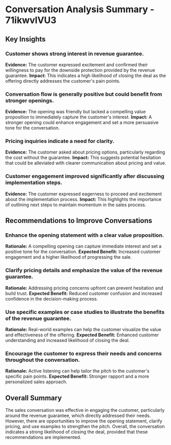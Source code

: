# Conversation Analysis Summary - 71ikwvlVU3

## Key Insights

### Customer shows strong interest in revenue guarantee.
**Evidence:** The customer expressed excitement and confirmed their willingness to pay for the downside protection provided by the revenue guarantee.
**Impact:** This indicates a high likelihood of closing the deal as the offering directly addresses the customer's pain points.

### Conversation flow is generally positive but could benefit from stronger openings.
**Evidence:** The opening was friendly but lacked a compelling value proposition to immediately capture the customer's interest.
**Impact:** A stronger opening could enhance engagement and set a more persuasive tone for the conversation.

### Pricing inquiries indicate a need for clarity.
**Evidence:** The customer asked about pricing options, particularly regarding the cost without the guarantee.
**Impact:** This suggests potential hesitation that could be alleviated with clearer communication about pricing and value.

### Customer engagement improved significantly after discussing implementation steps.
**Evidence:** The customer expressed eagerness to proceed and excitement about the implementation process.
**Impact:** This highlights the importance of outlining next steps to maintain momentum in the sales process.

## Recommendations to Improve Conversations

### Enhance the opening statement with a clear value proposition.
**Rationale:** A compelling opening can capture immediate interest and set a positive tone for the conversation.
**Expected Benefit:** Increased customer engagement and a higher likelihood of progressing the sale.

### Clarify pricing details and emphasize the value of the revenue guarantee.
**Rationale:** Addressing pricing concerns upfront can prevent hesitation and build trust.
**Expected Benefit:** Reduced customer confusion and increased confidence in the decision-making process.

### Use specific examples or case studies to illustrate the benefits of the revenue guarantee.
**Rationale:** Real-world examples can help the customer visualize the value and effectiveness of the offering.
**Expected Benefit:** Enhanced customer understanding and increased likelihood of closing the deal.

### Encourage the customer to express their needs and concerns throughout the conversation.
**Rationale:** Active listening can help tailor the pitch to the customer's specific pain points.
**Expected Benefit:** Stronger rapport and a more personalized sales approach.

## Overall Summary

The sales conversation was effective in engaging the customer, particularly around the revenue guarantee, which directly addressed their needs. However, there are opportunities to improve the opening statement, clarify pricing, and use examples to strengthen the pitch. Overall, the conversation indicates a strong likelihood of closing the deal, provided that these recommendations are implemented.